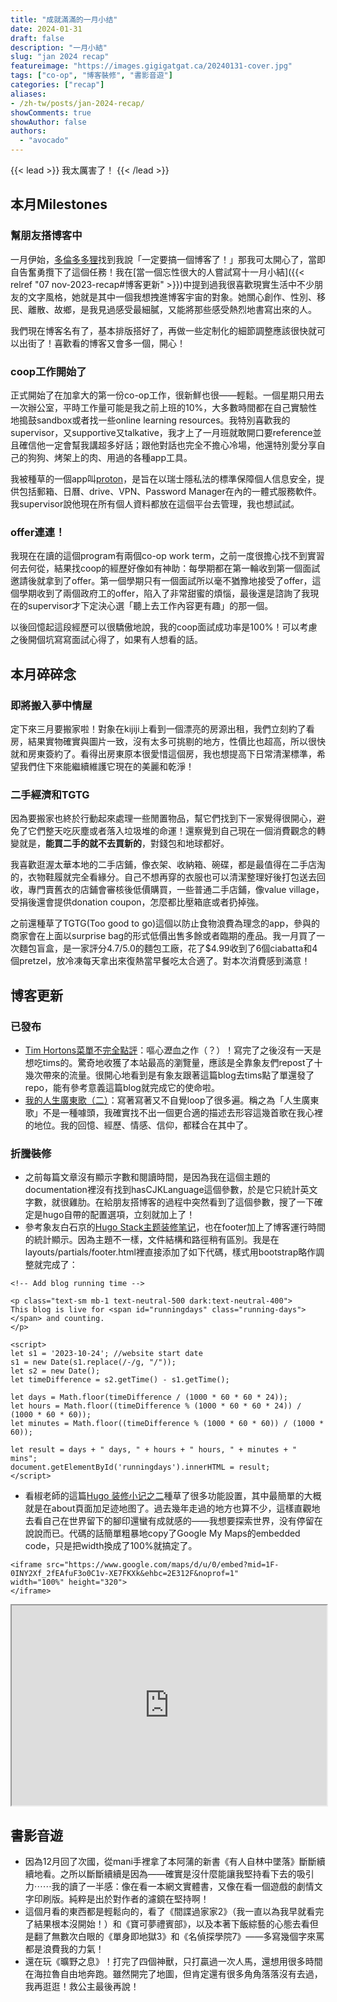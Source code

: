 ```yaml
---
title: "成就滿滿的一月小结"
date: 2024-01-31
draft: false
description: "一月小結"
slug: "jan 2024 recap"
featureimage: "https://images.gigigatgat.ca/20240131-cover.jpg"
tags: ["co-op", "博客裝修", "書影音遊"]
categories: ["recap"]
aliases:
- /zh-tw/posts/jan-2024-recap/
showComments: true
showAuthor: false
authors:
  - "avocado"
---
```

{{< lead >}}
我太厲害了！
{{< /lead >}}

## 本月Milestones
### 幫朋友搭博客中
一月伊始，[多倫多多狸](https://weibo.com/u/5244927870)找到我說「一定要搞一個博客了！」那我可太開心了，當即自告奮勇攬下了這個任務！我在[當一個忘性很大的人嘗試寫十一月小結]({{< relref "07 nov-2023-recap#博客更新" >}})中提到過我很喜歡現實生活中不少朋友的文字風格，她就是其中一個我想拽進博客宇宙的對象。她關心創作、性別、移民、離散、故鄉，是我見過感受最細膩，又能將那些感受熱烈地書寫出來的人。

我們現在博客名有了，基本排版搭好了，再做一些定制化的細節調整應該很快就可以出街了！喜歡看的博客又會多一個，開心！
### coop工作開始了
正式開始了在加拿大的第一份co-op工作，很新鮮也很——輕鬆。一個星期只用去一次辦公室，平時工作量可能是我之前上班的10%，大多數時間都在自己實驗性地搗鼓sandbox或者找一些online learning resources。我特別喜歡我的supervisor，又supportive又talkative，我才上了一月班就敢開口要reference並且確信他一定會幫我講超多好話；跟他對話也完全不擔心冷場，他還特別愛分享自己的狗狗、烤架上的肉、用過的各種app工具。

我被種草的一個app叫[proton](https://proton.me/)，是旨在以瑞士隱私法的標準保障個人信息安全，提供包括郵箱、日曆、drive、VPN、Password Manager在內的一體式服務軟件。我supervisor說他現在所有個人資料都放在這個平台去管理，我也想試試。
### offer連連！
我現在在讀的這個program有兩個co-op work term，之前一度很擔心找不到實習何去何從，結果找coop的經歷好像如有神助：每學期都在第一輪收到第一個面試邀請後就拿到了offer。第一個學期只有一個面試所以毫不猶豫地接受了offer，這個學期收到了兩個政府工的offer，陷入了非常甜蜜的煩惱，最後還是諮詢了我現在的supervisor才下定決心選「聽上去工作內容更有趣」的那一個。

以後回憶起這段經歷可以很驕傲地說，我的coop面試成功率是100%！可以考慮之後開個坑寫寫面試心得了，如果有人想看的話。
## 本月碎碎念
### 即將搬入夢中情屋
定下來三月要搬家啦！對象在kijiji上看到一個漂亮的房源出租，我們立刻約了看房，結果實物確實與圖片一致，沒有太多可挑剔的地方，性價比也超高，所以很快就和房東簽約了。看得出房東原本很愛惜這個房，我也想提高下日常清潔標準，希望我們住下來能繼續維護它現在的美麗和乾淨！
### 二手經濟和TGTG
因為要搬家也終於行動起來處理一些閒置物品，幫它們找到下一家覺得很開心，避免了它們整天吃灰塵或者落入垃圾堆的命運！還察覺到自己現在一個消費觀念的轉變就是，**能買二手的就不去買新的**，對錢包和地球都好。

我喜歡逛渥太華本地的二手店鋪，像衣架、收納箱、碗碟，都是最值得在二手店淘的，衣物鞋履就完全看緣分。自己不想再穿的衣服也可以清潔整理好後打包送去回收，專門賣舊衣的店鋪會審核後低價購買，一些普通二手店鋪，像value village，受捐後還會提供donation coupon，怎麼都比壓箱底或者扔掉強。

之前還種草了TGTG(Too good to go)這個以防止食物浪費為理念的app，參與的商家會在上面以surprise bag的形式低價出售多餘或者臨期的產品。我一月買了一次麵包盲盒，是一家評分4.7/5.0的麵包工廠，花了$4.99收到了6個ciabatta和4個pretzel，放冷凍每天拿出來復熱當早餐吃太合適了。對本次消費感到滿意！
## 博客更新
### 已發布
- [Tim Hortons菜單不完全點評](https://tiffahahahu7.github.io/gigigatgat/zh-tw/posts/tim-hortons-menu/)：嘔心瀝血之作（？）！寫完了之後沒有一天是想吃tims的。驚奇地收獲了本站最高的瀏覽量，應該是全靠象友們repost了十幾次帶來的流量。很開心地看到是有象友跟著這篇blog去tims點了單還發了repo，能有參考意義這篇blog就完成它的使命啦。
- [我的人生廣東歌（二）](https://tiffahahahu7.github.io/gigigatgat/zh-tw/posts/my-fav-cantonese-songs_2/)：寫著寫著又不自覺loop了很多遍。稱之為「人生廣東歌」不是一種噱頭，我確實找不出一個更合適的描述去形容這幾首歌在我心裡的地位。我的回憶、經歷、情感、信仰，都糅合在其中了。
### 折騰裝修
- 之前每篇文章沒有顯示字數和閱讀時間，是因為我在這個主題的documentation裡沒有找到hasCJKLanguage這個參數，於是它只統計英文字數，就很雞肋。在給朋友搭博客的過程中突然看到了這個參數，搜了一下確定是hugo自帶的配置選項，立刻就加上了！
- 參考象友白石京的[Hugo Stack主题装修笔记](https://thirdshire.com/hugo-stack-renovation/#%E5%8D%9A%E5%AE%A2%E5%B7%B2%E8%BF%90%E8%A1%8Cx%E5%A4%A9x%E5%B0%8F%E6%97%B6x%E5%88%86%E9%92%9F%E5%AD%97%E6%A0%B7)，也在footer加上了博客運行時間的統計顯示。因為主題不一樣，文件結構和路徑稍有區別。我是在layouts/partials/footer.html裡直接添加了如下代碼，樣式用bootstrap略作調整就完成了：
```
<!-- Add blog running time -->

<p class="text-sm mb-1 text-neutral-500 dark:text-neutral-400">
This blog is live for <span id="runningdays" class="running-days"></span> and counting.
</p>

<script>
let s1 = '2023-10-24'; //website start date
s1 = new Date(s1.replace(/-/g, "/"));
let s2 = new Date();
let timeDifference = s2.getTime() - s1.getTime();

let days = Math.floor(timeDifference / (1000 * 60 * 60 * 24));
let hours = Math.floor((timeDifference % (1000 * 60 * 60 * 24)) / (1000 * 60 * 60));
let minutes = Math.floor((timeDifference % (1000 * 60 * 60)) / (1000 * 60));

let result = days + " days, " + hours + " hours, " + minutes + " mins";
document.getElementById('runningdays').innerHTML = result;
</script>
```
- 看椒老師的這篇[Hugo 装修小记之二](https://blog.douchi.space/blog-decoration-2/#gsc.tab=0)種草了很多功能設置，其中最簡單的大概就是在about頁面加足迹地图了。過去幾年走過的地方也算不少，這樣直觀地去看自己在世界留下的腳印還蠻有成就感的——我想要探索世界，没有停留在說說而已。代碼的話簡單粗暴地copy了Google My Maps的embedded code，只是把width換成了100%就搞定了。

```
<iframe src="https://www.google.com/maps/d/u/0/embed?mid=1F-0INY2Xf_2fEAfuF3o0C1v-XE7FKXk&ehbc=2E312F&noprof=1" 
width="100%" height="320">
</iframe>
```

<iframe src="https://www.google.com/maps/d/u/0/embed?mid=1F-0INY2Xf_2fEAfuF3o0C1v-XE7FKXk&ehbc=2E312F&noprof=1" width="100%" height="320"></iframe>

## 書影音遊
- 因為12月回了次國，從mani手裡拿了本阿蒲的新書《有人自林中墜落》斷斷續續地看。之所以斷斷續續是因為——確實是沒什麼能讓我堅持看下去的吸引力⋯⋯我的讀了一半感：像在看一本網文實體書，又像在看一個遊戲的劇情文字印刷版。純粹是出於對作者的濾鏡在堅持啊！
- 這個月看的東西都是輕鬆向的，看了《間諜過家家2》（我一直以為我早就看完了結果根本沒開始！）和《寶可夢禮賓部》，以及本著下飯綜藝的心態去看但是翻了無數次白眼的《單身即地獄3》和《名偵探學院7》——多寫幾個字來罵都是浪費我的力氣！
- 還在玩《曠野之息》！打完了四個神獸，只打贏過一次人馬，還想用很多時間在海拉魯自由地奔跑。雖然開完了地圖，但肯定還有很多角角落落沒有去過，我再逛逛！救公主最後再說！